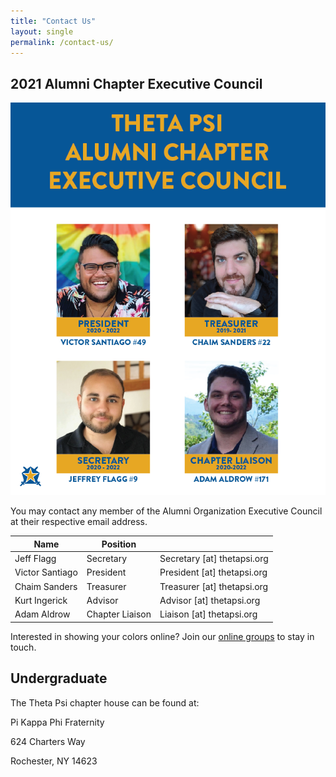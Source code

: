 ```yaml
---
title: "Contact Us"
layout: single
permalink: /contact-us/
---
```


## 2021 Alumni Chapter Executive Council

<img src="../assets/images/2021_exec_council.png"/>

You may contact any member of the Alumni Organization Executive Council
at their respective email address.

| Name | Position | <i class='fas fa-fw fa-envelope-square'></i> |
| ---- | -------- | ---------------------------------------- |
| Jeff Flagg | Secretary | Secretary [at] thetapsi.org
| Victor Santiago | President | President [at] thetapsi.org
| Chaim Sanders | Treasurer | Treasurer [at] thetapsi.org
| Kurt Ingerick | Advisor | Advisor [at] thetapsi.org
| Adam Aldrow | Chapter Liaison | Liaison [at] thetapsi.org

Interested in showing your colors online?
Join our [online groups](get-involved/#online)
to stay in touch.

## Undergraduate

The Theta Psi chapter house can be found at:

Pi Kappa Phi Fraternity

624 Charters Way

Rochester, NY 14623
